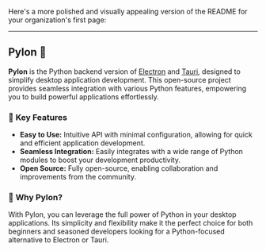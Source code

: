 Here's a more polished and visually appealing version of the README for your organization's first page:

---

## Pylon 👋

**Pylon** is the Python backend version of [Electron](https://www.electronjs.org/) and [Tauri](https://tauri.app/), designed to simplify desktop application development. This open-source project provides seamless integration with various Python features, empowering you to build powerful applications effortlessly.

### 🌟 **Key Features**
- **Easy to Use:** Intuitive API with minimal configuration, allowing for quick and efficient application development.
- **Seamless Integration:** Easily integrates with a wide range of Python modules to boost your development productivity.
- **Open Source:** Fully open-source, enabling collaboration and improvements from the community.

### 🚀 **Why Pylon?**
With Pylon, you can leverage the full power of Python in your desktop applications. Its simplicity and flexibility make it the perfect choice for both beginners and seasoned developers looking for a Python-focused alternative to Electron or Tauri.
